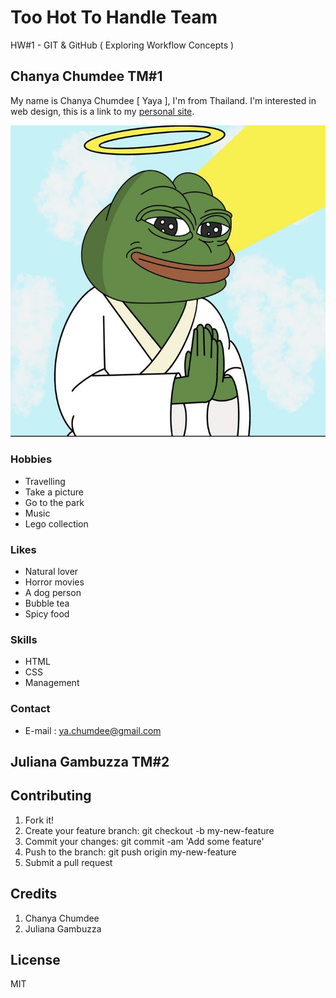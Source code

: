 # Too Hot To Handle Team
HW#1 - GIT & GitHub ( Exploring Workflow Concepts )
## Chanya Chumdee TM#1
My name is Chanya Chumdee [ Yaya ], I'm from Thailand. I'm interested in web design, this is a link to my [personal site](https://ychanya.github.io/Personal-site/).

![Pepe Frog](images/pepe.jpg)

### Hobbies
- Travelling
- Take a picture
- Go to the park
- Music
- Lego collection

### Likes
- Natural lover
- Horror movies
- A dog person
- Bubble tea
- Spicy food

### Skills
- HTML
- CSS
- Management

### Contact
- E-mail : ya.chumdee@gmail.com

## Juliana Gambuzza TM#2


## Contributing
1. Fork it!
2. Create your feature branch: git checkout -b my-new-feature
3. Commit your changes: git commit -am 'Add some feature'
4. Push to the branch: git push origin my-new-feature
5. Submit a pull request 

## Credits
1. Chanya Chumdee
2. Juliana Gambuzza

## License
MIT